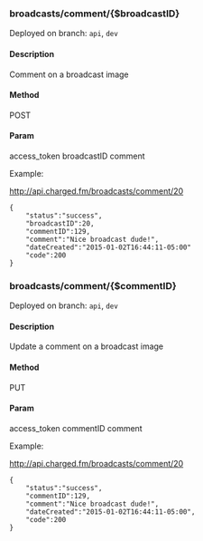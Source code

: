 ### **broadcasts/comment/{$broadcastID}**

Deployed on branch: `api`, `dev`

#### **Description**

Comment on a broadcast image

#### **Method**

POST

#### **Param**

access_token
broadcastID
comment

Example:

http://api.charged.fm/broadcasts/comment/20

```javscript
{
    "status":"success",
    "broadcastID":20,
    "commentID":129,
    "comment":"Nice broadcast dude!",
    "dateCreated":"2015-01-02T16:44:11-05:00"
    "code":200
}
```



### **broadcasts/comment/{$commentID}**

Deployed on branch: `api`, `dev`

#### **Description**

Update a comment on a broadcast image

#### **Method**

PUT

#### **Param**

access_token
commentID
comment

Example:

http://api.charged.fm/broadcasts/comment/20

```javscript
{
    "status":"success",
    "commentID":129,
    "comment":"Nice broadcast dude!",
    "dateCreated":"2015-01-02T16:44:11-05:00",
    "code":200
}
```

